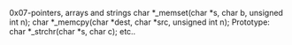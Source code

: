 0x07-pointers, arrays and strings
char *_memset(char *s, char b, unsigned int n);
char *_memcpy(char *dest, char *src, unsigned int n);
Prototype: char *_strchr(char *s, char c);
etc..

